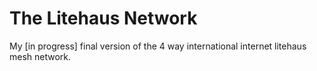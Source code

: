 # The Litehaus Network
My [in progress] final version of the 4 way international internet litehaus mesh network.
